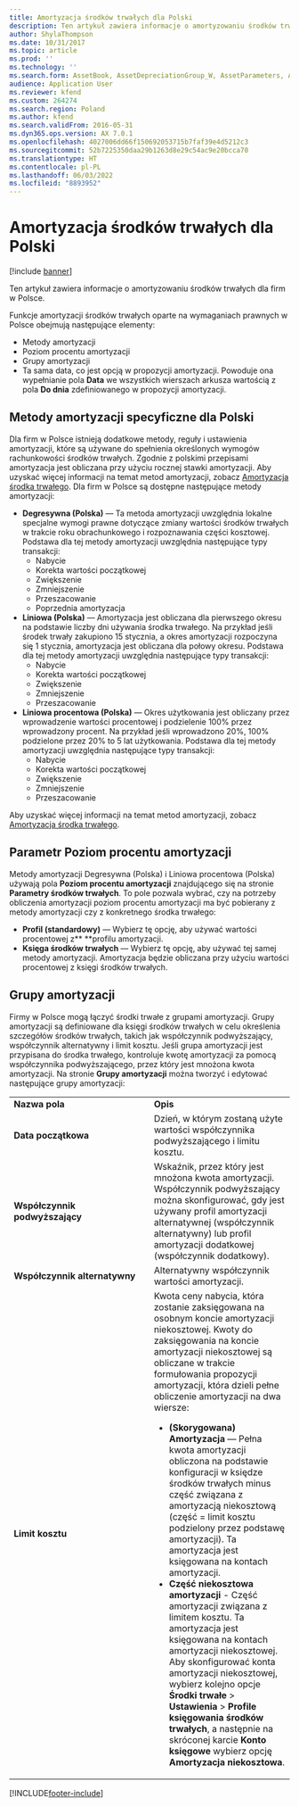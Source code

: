```yaml
---
title: Amortyzacja środków trwałych dla Polski
description: Ten artykuł zawiera informacje o amortyzowaniu środków trwałych dla firm w Polsce.
author: ShylaThompson
ms.date: 10/31/2017
ms.topic: article
ms.prod: ''
ms.technology: ''
ms.search.form: AssetBook, AssetDepreciationGroup_W, AssetParameters, AssetPosting
audience: Application User
ms.reviewer: kfend
ms.custom: 264274
ms.search.region: Poland
ms.author: kfend
ms.search.validFrom: 2016-05-31
ms.dyn365.ops.version: AX 7.0.1
ms.openlocfilehash: 4027006dd66f150692053715b7faf39e4d5212c3
ms.sourcegitcommit: 52b7225350daa29b1263d8e29c54ac9e20bcca70
ms.translationtype: HT
ms.contentlocale: pl-PL
ms.lasthandoff: 06/03/2022
ms.locfileid: "8893952"
---
```

# <a name="fixed-assets-depreciation-for-poland"></a>Amortyzacja środków trwałych dla Polski

[!include [banner](../includes/banner.md)]

Ten artykuł zawiera informacje o amortyzowaniu środków trwałych dla firm w Polsce.

Funkcje amortyzacji środków trwałych oparte na wymaganiach prawnych w Polsce obejmują następujące elementy:

-   Metody amortyzacji
-   Poziom procentu amortyzacji
-   Grupy amortyzacji
-   Ta sama data, co jest opcją w propozycji amortyzacji. Powoduje ona wypełnianie pola **Data** we wszystkich wierszach arkusza wartością z pola **Do dnia** zdefiniowanego w propozycji amortyzacji.

## <a name="poland-specific-depreciation-methods"></a>Metody amortyzacji specyficzne dla Polski
Dla firm w Polsce istnieją dodatkowe metody, reguły i ustawienia amortyzacji, które są używane do spełnienia określonych wymogów rachunkowości środków trwałych. Zgodnie z polskimi przepisami amortyzacja jest obliczana przy użyciu rocznej stawki amortyzacji. Aby uzyskać więcej informacji na temat metod amortyzacji, zobacz [Amortyzacja środka trwałego](../fixed-assets/fixed-asset-depreciation.md). Dla firm w Polsce są dostępne następujące metody amortyzacji:

-   **Degresywna (Polska)** — Ta metoda amortyzacji uwzględnia lokalne specjalne wymogi prawne dotyczące zmiany wartości środków trwałych w trakcie roku obrachunkowego i rozpoznawania części kosztowej. Podstawa dla tej metody amortyzacji uwzględnia następujące typy transakcji:
    -   Nabycie
    -   Korekta wartości początkowej
    -   Zwiększenie
    -   Zmniejszenie
    -   Przeszacowanie
    -   Poprzednia amortyzacja
-   **Liniowa (Polska)** — Amortyzacja jest obliczana dla pierwszego okresu na podstawie liczby dni używania środka trwałego. Na przykład jeśli środek trwały zakupiono 15 stycznia, a okres amortyzacji rozpoczyna się 1 stycznia, amortyzacja jest obliczana dla połowy okresu. Podstawa dla tej metody amortyzacji uwzględnia następujące typy transakcji:
    -   Nabycie
    -   Korekta wartości początkowej
    -   Zwiększenie
    -   Zmniejszenie
    -   Przeszacowanie
-   **Liniowa procentowa (Polska)** — Okres użytkowania jest obliczany przez wprowadzenie wartości procentowej i podzielenie 100% przez wprowadzony procent. Na przykład jeśli wprowadzono 20%, 100% podzielone przez 20% to 5 lat użytkowania. Podstawa dla tej metody amortyzacji uwzględnia następujące typy transakcji:
    -   Nabycie
    -   Korekta wartości początkowej
    -   Zwiększenie
    -   Zmniejszenie
    -   Przeszacowanie

Aby uzyskać więcej informacji na temat metod amortyzacji, zobacz [Amortyzacja środka trwałego](../fixed-assets/fixed-asset-depreciation.md).

## <a name="depreciation-percent-level-parameter"></a>Parametr Poziom procentu amortyzacji
Metody amortyzacji Degresywna (Polska) i Liniowa procentowa (Polska) używają pola **Poziom procentu amortyzacji** znajdującego się na stronie **Parametry środków trwałych**. To pole pozwala wybrać, czy na potrzeby obliczenia amortyzacji poziom procentu amortyzacji ma być pobierany z metody amortyzacji czy z konkretnego środka trwałego:

-   **Profil (standardowy)** — Wybierz tę opcję, aby używać wartości procentowej z** **profilu amortyzacji.
-   **Księga środków trwałych** — Wybierz tę opcję, aby używać tej samej metody amortyzacji. Amortyzacja będzie obliczana przy użyciu wartości procentowej z księgi środków trwałych.

## <a name="depreciation-groups"></a>Grupy amortyzacji
Firmy w Polsce mogą łączyć środki trwałe z grupami amortyzacji. Grupy amortyzacji są definiowane dla księgi środków trwałych w celu określenia szczegółów środków trwałych, takich jak współczynnik podwyższający, współczynnik alternatywny i limit kosztu. Jeśli grupa amortyzacji jest przypisana do środka trwałego, kontroluje kwotę amortyzacji za pomocą współczynnika podwyższającego, przez który jest mnożona kwota amortyzacji. Na stronie **Grupy amortyzacji** można tworzyć i edytować następujące grupy amortyzacji:

<table>
<colgroup>
<col width="50%" />
<col width="50%" />
</colgroup>
<tbody>
<tr class="odd">
<td><strong>Nazwa pola</strong></td>
<td><strong>Opis</strong></td>
</tr>
<tr class="even">
<td><strong>Data początkowa</strong></td>
<td>Dzień, w którym zostaną użyte wartości współczynnika podwyższającego i limitu kosztu.</td>
</tr>
<tr class="odd">
<td><strong>Współczynnik podwyższający</strong></td>
<td>Wskaźnik, przez który jest mnożona kwota amortyzacji. Współczynnik podwyższający można skonfigurować, gdy jest używany profil amortyzacji alternatywnej (współczynnik alternatywny) lub profil amortyzacji dodatkowej (współczynnik dodatkowy).</td>
</tr>
<tr class="even">
<td><strong>Współczynnik alternatywny</strong></td>
<td>Alternatywny współczynnik wartości amortyzacji.</td>
</tr>
<tr class="odd">
<td><strong>Limit kosztu</strong></td>
<td>Kwota ceny nabycia, która zostanie zaksięgowana na osobnym koncie amortyzacji niekosztowej. Kwoty do zaksięgowania na koncie amortyzacji niekosztowej są obliczane w trakcie formułowania propozycji amortyzacji, która dzieli pełne obliczenie amortyzacji na dwa wiersze:
<ul>
<li><strong>(Skorygowana) Amortyzacja</strong> — Pełna kwota amortyzacji obliczona na podstawie konfiguracji w księdze środków trwałych minus część związana z amortyzacją niekosztową (część = limit kosztu podzielony przez podstawę amortyzacji). Ta amortyzacja jest księgowana na kontach amortyzacji.</li>
<li><strong>Część niekosztowa amortyzacji</strong> - Część amortyzacji związana z limitem kosztu. Ta amortyzacja jest księgowana na kontach amortyzacji niekosztowej. Aby skonfigurować konta amortyzacji niekosztowej, wybierz kolejno opcje <strong>Środki trwałe</strong> &gt; <strong>Ustawienia</strong> &gt; <strong>Profile księgowania środków trwałych</strong>, a następnie na skróconej karcie <strong>Konto księgowe</strong> wybierz opcję <strong>Amortyzacja niekosztowa</strong>.</li>
</ul></td>
</tr>
</tbody>
</table>







[!INCLUDE[footer-include](../../includes/footer-banner.md)]